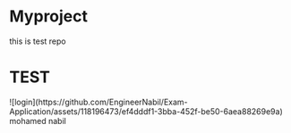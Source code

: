 # Myproject
this is test repo
<h1>TEST</h1>
![login](https://github.com/EngineerNabil/Exam-Application/assets/118196473/ef4dddf1-3bba-452f-be50-6aea88269e9a)
mohamed nabil
